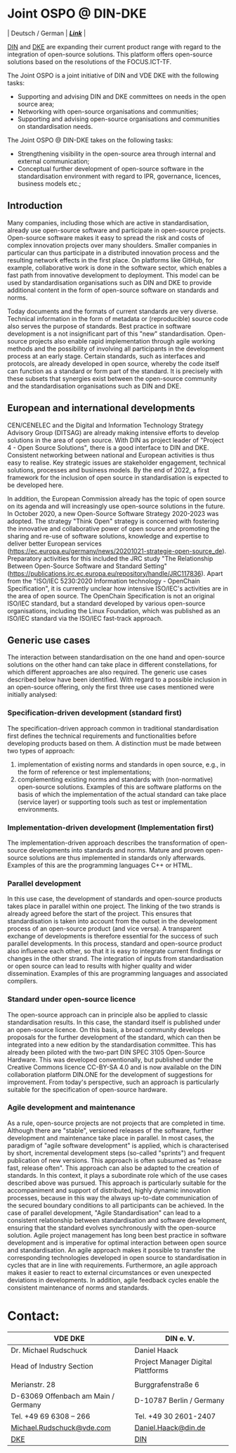 # Joint OSPO @ DIN-DKE

| Deutsch / German  | ***[Link](README.md)*** 	         |


[DIN](https://www.din.de/) and [DKE](https://www.dke.de/) are expanding their current product range with regard to the integration of open-source solutions. This platform offers open-source solutions based on the resolutions of the FOCUS.ICT-TF.

The Joint OSPO is a joint initiative of DIN and VDE DKE with the following tasks:

- Supporting and advising DIN and DKE committees on needs in the open source area;
- Networking with open-source organisations and communities;
- Supporting and advising open-source organisations and communities on standardisation needs.

The Joint OSPO @ DIN-DKE takes on the following tasks:
- Strengthening visibility in the open-source area through internal and external communication;
- Conceptual further development of open-source software in the standardisation environment with regard to IPR, governance, licences, business models etc.;



## Introduction
Many companies, including those which are active in standardisation, already use open-source software and participate in open-source projects. Open-source software makes it easy to spread the risk and costs of complex innovation projects over many shoulders. Smaller companies in particular can thus participate in a distributed innovation process and the resulting network effects in the first place.
On platforms like GitHub, for example, collaborative work is done in the software sector, which enables a fast path from innovative development to deployment. This model can be used by standardisation organisations such as DIN and DKE to provide additional content in the form of open-source software on standards and norms.

Today documents and the formats of current standards are very diverse. Technical information in the form of metadata or (reproducible) source code also serves the purpose of standards. Best practice in software development is a not insignificant part of this "new" standardisation. Open-source projects also enable rapid implementation through agile working methods and the possibility of involving all participants in the development process at an early stage. Certain standards, such as interfaces and protocols, are already developed in open source, whereby the code itself can function as a standard or form part of the standard. It is precisely with these subsets that synergies exist between the open-source community and the standardisation organisations such as DIN and DKE.


## European and international developments
CEN/CENELEC and the Digital and Information Technology Strategy Advisory Group (DITSAG) are already making intensive efforts to develop solutions in the area of open source. With DIN as project leader of "Project 4 - Open Source Solutions", there is a good interface to DIN and DKE. Consistent networking between national and European activities is thus easy to realise. 
Key strategic issues are stakeholder engagement, technical solutions, processes and business models. By the end of 2022, a first framework for the inclusion of open source in standardisation is expected to be developed here.

In addition, the European Commission already has the topic of open source on its agenda and will increasingly use open-source solutions in the future. In October 2020, a new Open-Source Software Strategy 2020-2023 was adopted. The strategy "Think Open" strategy is concerned with fostering the innovative and collaborative power of open source and promoting the sharing and re-use of software solutions, knowledge and expertise to deliver better European services (https://ec.europa.eu/germany/news/20201021-strategie-open-source_de). Preparatory activities for this included the JRC study "The Relationship Between Open-Source Software and Standard Setting" (https://publications.jrc.ec.europa.eu/repository/handle/JRC117836).
Apart from the "ISO/IEC 5230:2020 Information technology - OpenChain Specification", it is currently unclear how intensive ISO/IEC's activities are in the area of open source. The OpenChain Specification is not an original ISO/IEC standard, but a standard developed by various open-source organisations, including the Linux Foundation, which was published as an ISO/IEC standard via the ISO/IEC fast-track approach.



## Generic use cases
The interaction between standardisation on the one hand and open-source solutions on the other hand can take place in different constellations, for which different approaches are also required. The generic use cases described below have been identified. With regard to a possible inclusion in an open-source offering, only the first three use cases mentioned were initially analysed:
### Specification-driven development (standard first)
The specification-driven approach common in traditional standardisation first defines the technical requirements and functionalities before developing products based on them. A distinction must be made between two types of approach:

1. implementation of existing norms and standards in open source, e.g., in the form of reference or test implementations;
2. complementing existing norms and standards with (non-normative) open-source solutions. Examples of this are software platforms on the basis of which the implementation of the actual standard can take place (service layer) or supporting tools such as test or implementation environments.

### Implementation-driven development (Implementation first)
The implementation-driven approach describes the transformation of open-source developments into standards and norms. Mature and proven open-source solutions are thus implemented in standards only afterwards. Examples of this are the programming languages C++ or HTML.

### Parallel development
In this use case, the development of standards and open-source products takes place in parallel within one project. The linking of the two strands is already agreed before the start of the project. This ensures that standardisation is taken into account from the outset in the development process of an open-source product (and vice versa). A transparent exchange of developments is therefore essential for the success of such parallel developments. In this process, standard and open-source product also influence each other, so that it is easy to integrate current findings or changes in the other strand. The integration of inputs from standardisation or open source can lead to results with higher quality and wider dissemination. Examples of this are programming languages and associated compilers.

### Standard under open-source licence
The open-source approach can in principle also be applied to classic standardisation results. In this case, the standard itself is published under an open-source licence. On this basis, a broad community develops proposals for the further development of the standard, which can then be integrated into a new edition by the standardisation committee.
This has already been piloted with the two-part DIN SPEC 3105 Open-Source Hardware. This was developed conventionally, but published under the Creative Commons licence CC-BY-SA 4.0 and is now available on the DIN collaboration platform DIN.ONE for the development of suggestions for improvement.
From today's perspective, such an approach is particularly suitable for the specification of open-source hardware.

### Agile development and maintenance
As a rule, open-source projects are not projects that are completed in time. Although there are "stable", versioned releases of the software, further development and maintenance take place in parallel. In most cases, the paradigm of "agile software development" is applied, which is characterised by short, incremental development steps (so-called "sprints") and frequent publication of new versions. This approach is often subsumed as "release fast, release often".
This approach can also be adapted to the creation of standards. In this context, it plays a subordinate role which of the use cases described above was pursued. This approach is particularly suitable for the accompaniment and support of distributed, highly dynamic innovation processes, because in this way the always up-to-date communication of the secured boundary conditions to all participants can be achieved.
In the case of parallel development, "Agile Standardisation" can lead to a consistent relationship between standardisation and software development, ensuring that the standard evolves synchronously with the open-source solution.
Agile project management has long been best practice in software development and is imperative for optimal interaction between open source and standardisation. An agile approach makes it possible to transfer the corresponding technologies developed in open source to standardisation in cycles that are in line with requirements. Furthermore, an agile approach makes it easier to react to external circumstances or even unexpected deviations in developments. In addition, agile feedback cycles enable the consistent maintenance of norms and standards.


# Contact:


| VDE  DKE |     DIN e. V.  |
|----------|-------------|
|Dr. Michael Rudschuck| Daniel Haack |
|Head of Industry Section| Project Manager Digital Plattforms |
|                          | |
|Merianstr. 28              | Burggrafenstraße 6 |
|D-63069 Offenbach am Main / Germany  | D-10787 Berlin / Germany|
|Tel. +49 69 6308 – 266     | Tel.  +49 30 2601-2407 |
|Michael.Rudschuck@vde.com  | Daniel.Haack@din.de |
| [DKE](http://www.dke.de)  | [DIN](http://din.de) |
